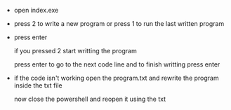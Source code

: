 + open index.exe
+ press 2 to write a new program or press 1 to run the last written program
+ press enter

  if you pressed 2 start writting the program

  press enter to go to the next code line and to finish writting press enter
+ if the code isn't working open the program.txt and rewrite the program inside the txt file

  now close the powershell and reopen it using the txt
